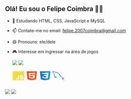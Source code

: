 ## Olá! Eu sou o Felipe Coimbra 🧑‍💻

- 🌱 Estudando HTML, CSS, JavaScript e MySQL
- 📫 Contate-me no email: felipe.2007coimbra@gmail.com
- 😄 Pronouns: ele/dele
- 🎮 Interesse em ingressar na área de jogos

  <div>
    <img heigth="180em" src="https://github-readme-stats.vercel.app/api?username=felipecoimbra123&show_icons=true&theme=dark&include_all_commits=true&count_private=true"/>
    <img heigth="180em" src="https://github-readme-stats.vercel.app/api/top-langs/?username=felipecoimbra123&layout=compact&langs_count=16&theme=dark"/>
  </div>

  <div style="display: inline_block"><br>
  <img align="center" alt="JavaScript" height="30" width="40" src="https://raw.githubusercontent.com/devicons/devicon/master/icons/javascript/javascript-plain.svg">
  <img align="center" alt="HTML" height="30" width="40" src="https://raw.githubusercontent.com/devicons/devicon/master/icons/html5/html5-original.svg">
  <img align="center" alt="CSS" height="30" width="40" src="https://raw.githubusercontent.com/devicons/devicon/master/icons/css3/css3-original.svg">
  <img align="center" alt="MYSQL" height="30" width="40" src="https://raw.githubusercontent.com/devicons/devicon/master/icons/mysql/mysql-original.svg">
</div>

##

<div> 
  <a href="https://www.instagram.com/felipe_santos.cr/" target="_blank"><img src="https://img.shields.io/badge/-Instagram-%23E4405F?style=for-the-badge&logo=instagram&logoColor=white" target="_blank"></a>
  <a href="https://www.linkedin.com/in/felipe-coimbra-322748293/" target="_blank"><img src="https://img.shields.io/badge/-LinkedIn-%230077B5?style=for-the-badge&logo=linkedin&logoColor=white" target="_blank"></a> 
  
</div>

